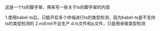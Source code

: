 这是一个ts的脚手架，用来写一些关于ts的脚手架的内容


1.使用babel-ts后，只能开启多个终端进行ts的类型检测，因为babel-ts是不支持ts的类型检测的
2.noEmit不会生产.d.ts文件和js文件，只是用来做类型检测